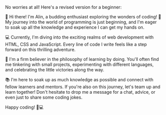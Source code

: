
No worries at all! Here's a revised version for a beginner:

👋 Hi there! I'm Alin, a budding enthusiast exploring the wonders of coding! 🌟 My journey into the world of programming is just beginning, and I'm eager to soak up all the knowledge and experience I can get my hands on.

💻 Currently, I'm diving into the exciting realms of web development with HTML, CSS and JavaScript. Every line of code I write feels like a step forward on this thrilling adventure.

🌱 I'm a firm believer in the philosophy of learning by doing. You'll often find me tinkering with small projects, experimenting with different languages, and celebrating the little victories along the way.

📚 I'm here to soak up as much knowledge as possible and connect with fellow learners and mentors. If you're also on this journey, let's team up and learn together! Don't hesitate to drop me a message for a chat, advice, or even just to share some coding jokes.

Happy coding! 🚀💻

<!---
ColaAlin/ColaAlin is a ✨ special ✨ repository because its `README.md` (this file) appears on your GitHub profile.
You can click the Preview link to take a look at your changes.
--->
